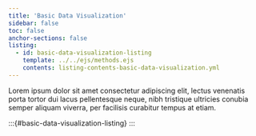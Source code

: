 ```yaml
---
title: 'Basic Data Visualization'
sidebar: false
toc: false
anchor-sections: false
listing:
  - id: basic-data-visualization-listing
    template: ../../ejs/methods.ejs
    contents: listing-contents-basic-data-visualization.yml
---
```


Lorem ipsum dolor sit amet consectetur adipiscing elit, lectus venenatis porta tortor dui lacus pellentesque neque, nibh tristique ultricies conubia semper aliquam viverra, per facilisis curabitur tempus at etiam.

:::{#basic-data-visualization-listing}
:::

